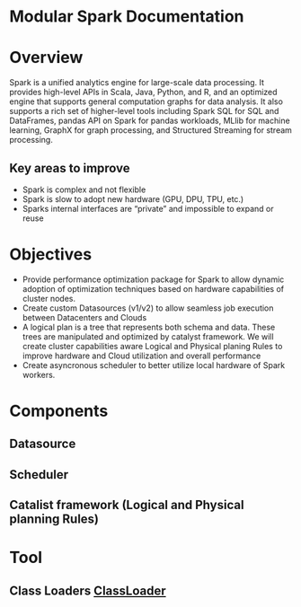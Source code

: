 Modular Spark Documentation
===========================
# Overview
Spark is a unified analytics engine for large-scale data processing. It provides high-level APIs in Scala, Java, Python, and R, and an optimized engine that supports general computation graphs for data analysis. It also supports a rich set of higher-level tools including Spark SQL for SQL and DataFrames, pandas API on Spark for pandas workloads, MLlib for machine learning, GraphX for graph processing, and Structured Streaming for stream processing.
## Key areas to improve
* Spark is complex and not flexible
* Spark is slow to adopt new hardware (GPU, DPU, TPU, etc.)
* Sparks internal interfaces are “private” and impossible to expand or reuse
# Objectives
* Provide performance optimization package for Spark to allow dynamic adoption of optimization techniques based on hardware capabilities of cluster nodes.
* Create custom Datasources (v1/v2) to allow seamless job execution between Datacenters and Clouds
* A logical plan is a tree that represents both schema and data. 
  These trees are manipulated and optimized by catalyst framework. 
  We will create cluster capabilities aware Logical and Physical planing Rules to improve hardware and Cloud utilization and overall performance
* Create asyncronous scheduler to better utilize local hardware of Spark workers.

# Components
## Datasource
## Scheduler
## Catalist framework (Logical and Physical planning Rules)

# Tool
## Class Loaders [ClassLoader](../tools/ClassLoader/README.md)
